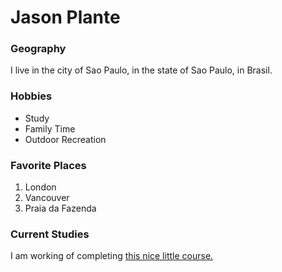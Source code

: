 # Jason Plante

### Geography

I live in the city of Sao Paulo, in the state of Sao Paulo, in Brasil.

### Hobbies

- Study
- Family Time
- Outdoor Recreation

### Favorite Places

1. London
2. Vancouver
3. Praia da Fazenda

### Current Studies

I am working of completing [this nice little course.](https://www.coursera.org/learn/unix)
